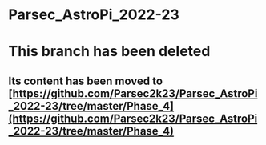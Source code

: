 # Parsec_AstroPi_2022-23
# This branch has been deleted
## Its content has been moved to [https://github.com/Parsec2k23/Parsec_AstroPi_2022-23/tree/master/Phase_4](https://github.com/Parsec2k23/Parsec_AstroPi_2022-23/tree/master/Phase_4)

